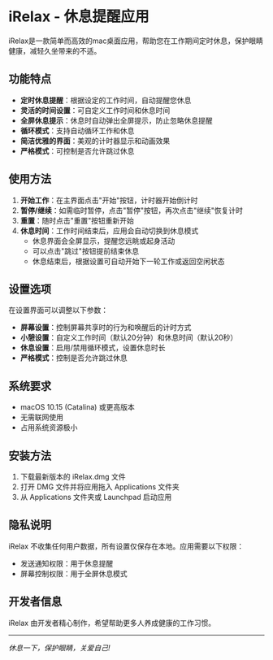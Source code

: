 # iRelax - 休息提醒应用

iRelax是一款简单而高效的mac桌面应用，帮助您在工作期间定时休息，保护眼睛健康，减轻久坐带来的不适。

## 功能特点

- **定时休息提醒**：根据设定的工作时间，自动提醒您休息
- **灵活的时间设置**：可自定义工作时间和休息时间
- **全屏休息提示**：休息时自动弹出全屏提示，防止忽略休息提醒
- **循环模式**：支持自动循环工作和休息
- **简洁优雅的界面**：美观的计时器显示和动画效果
- **严格模式**：可控制是否允许跳过休息

## 使用方法

1. **开始工作**：在主界面点击"开始"按钮，计时器开始倒计时
2. **暂停/继续**：如需临时暂停，点击"暂停"按钮，再次点击"继续"恢复计时
3. **重置**：随时点击"重置"按钮重新开始
4. **休息时间**：工作时间结束后，应用会自动切换到休息模式
   - 休息界面会全屏显示，提醒您远眺或起身活动
   - 可以点击"跳过"按钮提前结束休息
   - 休息结束后，根据设置可自动开始下一轮工作或返回空闲状态

## 设置选项

在设置界面可以调整以下参数：

- **屏幕设置**：控制屏幕共享时的行为和唤醒后的计时方式
- **小憩设置**：自定义工作时间（默认20分钟）和休息时间（默认20秒）
- **休息设置**：启用/禁用循环模式，设置休息时长
- **严格模式**：控制是否允许跳过休息

## 系统要求

- macOS 10.15 (Catalina) 或更高版本
- 无需联网使用
- 占用系统资源极小

## 安装方法

1. 下载最新版本的 iRelax.dmg 文件
2. 打开 DMG 文件并将应用拖入 Applications 文件夹
3. 从 Applications 文件夹或 Launchpad 启动应用

## 隐私说明

iRelax 不收集任何用户数据，所有设置仅保存在本地。应用需要以下权限：

- 发送通知权限：用于休息提醒
- 屏幕控制权限：用于全屏休息模式

## 开发者信息

iRelax 由开发者精心制作，希望帮助更多人养成健康的工作习惯。

---

*休息一下，保护眼睛，关爱自己!* 
